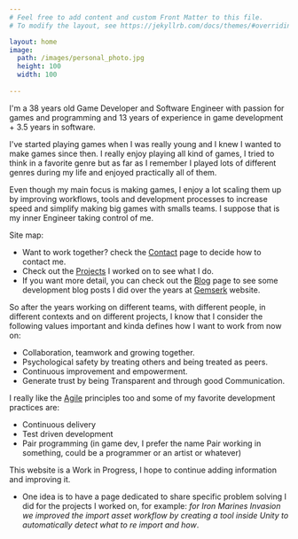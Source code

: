 ```yaml
---
# Feel free to add content and custom Front Matter to this file.
# To modify the layout, see https://jekyllrb.com/docs/themes/#overriding-theme-defaults

layout: home
image:
  path: /images/personal_photo.jpg
  height: 100
  width: 100
  
---
```


<!-- The idea here is to show who am I and what I stand for in terms of game development and engineering and what are my main skills -->

I'm a 38 years old Game Developer and Software Engineer with passion for games and programming and 13 years of experience in game development + 3.5 years in software.

I've started playing games when I was really young and I knew I wanted to make games since then. I really enjoy playing all kind of games, I tried to think in a favorite genre but as far as I remember I played lots of different genres during my life and enjoyed practically all of them.  

Even though my main focus is making games, I enjoy a lot scaling them up by improving workflows, tools and development processes to increase speed and simplify making big games with smalls teams. I suppose that is my inner Engineer taking control of me.

Site map:

* Want to work together? check the [Contact](/contact) page to decide how to contact me.
* Check out the [Projects](/projects) I worked on to see what I do. 
* If you want more detail, you can check out the [Blog](/blog) page to see some development blog posts I did over the years at [Gemserk](https://blog.gemserk.com) website.

<!-- * And at the [Work](/work) page I will share specific things I did while working at different projects. -->

So after the years working on different teams, with different people, in different contexts and on different projects, I know that I consider the following values important and kinda defines how I want to work from now on:

* Collaboration, teamwork and growing together.
* Psychological safety by treating others and being treated as peers.
* Continuous improvement and empowerment.
* Generate trust by being Transparent and through good Communication.

<!-- 
My skills

* Focus
* Analytic
* Hard work
-->

I really like the [Agile](http://agilemanifesto.org/) principles too and some of my favorite development practices are:

* Continuous delivery
* Test driven development
* Pair programming (in game dev, I prefer the name Pair working in something, could be a programmer or an artist or whatever)

This website is a Work in Progress, I hope to continue adding information and improving it. 
  * One idea is to have a page dedicated to share specific problem solving I did for the projects I worked on, for example: _for Iron Marines Invasion we improved the import asset workflow by creating a tool inside Unity to automatically detect what to re import and how_.

<a rel="me" href="https://mastodon.gamedev.place/@arielsan"></a>
